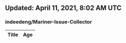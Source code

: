 ## Updated: April 11, 2021, 8:02 AM UTC


### indeedeng/Mariner-Issue-Collector
|**Title**|**Age**|
|:----|:----|